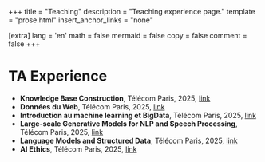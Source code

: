 +++
title = "Teaching"
description = "Teaching experience page."
template = "prose.html"
insert_anchor_links = "none"

[extra]
lang = 'en'
math = false
mermaid = false
copy = false
comment = false
+++

# TA Experience
* **Knowledge Base Construction**, Télécom Paris, 2025, [link](https://suchanek.name/work/teaching/kbc-2025/index.html)
* **Données du Web**, Télécom Paris, 2025, [link](https://ecampus.paris-saclay.fr/course/view.php?id=21529)
* **Introduction au machine learning et BigData**, Télécom Paris, 2025, [link](https://ecampus.paris-saclay.fr/enrol/index.php?id=41462)
* **Large-scale Generative Models for NLP and Speech Processing**, Télécom Paris, 2025, [link](https://ecampus.paris-saclay.fr/enrol/index.php?id=118929)
* **Language Models and Structured Data**, Télécom Paris, 2025, [link](https://ecampus.paris-saclay.fr/enrol/index.php?id=158852)
* **AI Ethics**, Télécom Paris, 2025, [link](https://ecampus.paris-saclay.fr/enrol/index.php?id=31528)
